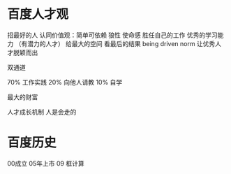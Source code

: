 # 百度人才观

招最好的人
    认同价值观：简单可依赖 狼性 使命感
    胜任自己的工作
    优秀的学习能力 （有潜力的人才）
给最大的空间
看最后的结果
    being driven norm
让优秀人才脱颖而出

双通道

70% 工作实践
20% 向他人请教
10% 自学


最大的财富

人才成长机制 人是会走的

# 百度历史

00成立
05年上市
09 框计算






